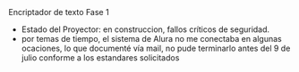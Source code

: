 </h1>Encriptador de texto Fase 1</h1>

- Estado del Proyector: en construccion, fallos críticos de seguridad.
- por temas de tiempo, el sistema de Alura no me conectaba en algunas ocaciones, lo que documenté vía mail, no pude terminarlo antes del 9 de julio conforme a los estandares solicitados
